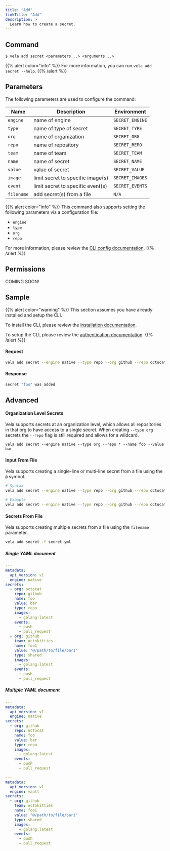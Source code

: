 ```yaml
---
title: "Add"
linkTitle: "Add"
description: >
  Learn how to create a secret.
---
```


## Command

```
$ vela add secret <parameters...> <arguments...>
```

{{% alert color="info" %}}
For more information, you can run `vela add secret --help`.
{{% /alert %}}

## Parameters

The following parameters are used to configure the command:

| Name       | Description                       | Environment     |
| ---------- | --------------------------------- | --------------- |
| `engine`   | name of engine                    | `SECRET_ENGINE` |
| `type`     | name of type of secret            | `SECRET_TYPE`   |
| `org`      | name of organization              | `SECRET_ORG`    |
| `repo`     | name of repository                | `SECRET_REPO`   |
| `team`     | name of team                      | `SECRET_TEAM`   |
| `name`     | name of secret                    | `SECRET_NAME`   |
| `value`    | value of secret                   | `SECRET_VALUE`  |
| `image`    | limit secret to specific image(s) | `SECRET_IMAGES` |
| `event`    | limit secret to specific event(s) | `SECRET_EVENTS` |
| `filename` | add secret(s) from a file         | `N/A`           |

{{% alert color="info" %}}
This command also supports setting the following parameters via a configuration file:

- `engine`
- `type`
- `org`
- `repo`

For more information, please review the [CLI config documentation](/docs/cli/config/).
{{% /alert %}}

## Permissions

COMING SOON!

## Sample

{{% alert color="warning" %}}
This section assumes you have already installed and setup the CLI.

To install the CLI, please review the [installation documentation](/docs/cli/install/).

To setup the CLI, please review the [authentication documentation](/docs/cli/authentication/).
{{% /alert %}}

#### Request

```sh
vela add secret --engine native --type repo --org github --repo octocat --name foo --value bar
```

#### Response

```sh
secret "foo" was added
```

## Advanced

#### Organization Level Secrets

Vela supports secrets at an organization level, which allows all repositories in that org to have access to a single secret. When creating `--type org` secrets the `--repo` flag is still required and allows for a wildcard.

```
vela add secret --engine native --type org --repo * --name foo --value bar
```

#### Input From File

Vela supports creating a single-line or multi-line secret from a file using the `@` symbol.

```sh
# Syntax
vela add secret --engine native --type repo --org github --repo octocat --name foo --value @/path/to/file

# Example
vela add secret --engine native --type repo --org github --repo octocat --name foo --value @$HOME/tmp/secret.txt
```

#### Secrets From File

Vela supports creating multiple secrets from a file using the `filename` parameter.

```sh
vela add secret -f secret.yml
```

##### Single YAML document

```yaml
---
metadata:
  api_version: v1
  engine: native
secrets:
  - org: octocat
    repo: github
    name: foo
    value: bar
    type: repo
    images:
      - golang:latest
    events:
      - push
      - pull_request
  - org: github
    team: octokitties
    name: foo1
    value: "@/path/to/file/bar1"
    type: shared
    images:
      - golang:latest
    events:
      - push
      - pull_request
```

##### Multiple YAML document

```yaml
---
metadata:
  api_version: v1
  engine: native
secrets:
  - org: github
    repo: octocat
    name: foo
    value: bar
    type: repo
    images:
      - golang:latest
    events:
      - push
      - pull_request

---
metadata:
  api_version: v1
  engine: vault
secrets:
  - org: github
    team: octokitties
    name: foo1
    value: "@/path/to/file/bar1"
    type: shared
    images:
      - golang:latest
    events:
      - push
      - pull_request
```
